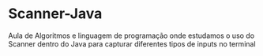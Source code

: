 # Scanner-Java
Aula de Algoritmos e linguagem de programação onde estudamos o uso do Scanner dentro do Java para capturar diferentes tipos de inputs no terminal
